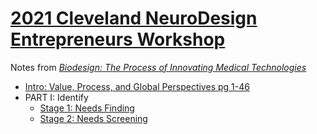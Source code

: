 # [2021 Cleveland NeuroDesign Entrepreneurs Workshop](https://www.clevelandneurodesign.org/all-programs/entrepreneurs-workshop)


Notes from [*Biodesign: The Process of Innovating Medical Technologies*](https://www.cambridge.org/us/academic/subjects/engineering/biomedical-engineering/biodesign-process-innovating-medical-technologies-2nd-edition?format=HB)
   - [Intro: Value, Process, and Global Perspectives pg 1-46](https://github.com/nhahn7/2021_NeuroDesign_Entrepreneurs_Workshop/blob/main/biodesign/Intro.md)  
   - PART I: Identify
        - [Stage 1: Needs Finding](https://github.com/nhahn7/2021_NeuroDesign_Entrepreneurs_Workshop/blob/main/biodesign/1_needs_finding.md)
        - [Stage 2: Needs Screening](https://github.com/nhahn7/2021_NeuroDesign_Entrepreneurs_Workshop/blob/main/biodesign/2_needs_screening.md)




